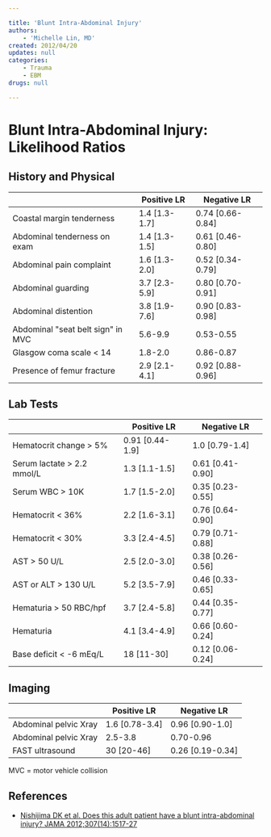 ```yaml
---

title: 'Blunt Intra-Abdominal Injury'
authors:
    - 'Michelle Lin, MD'
created: 2012/04/20
updates: null
categories:
    - Trauma
    - EBM
drugs: null

---
```




# Blunt Intra-Abdominal Injury: Likelihood Ratios








## History and Physical

|     | Positive LR | Negative LR |
|-----|-------------|-------------|
| Coastal margin tenderness | 1.4 \[1.3-1.7\] | 0.74 \[0.66-0.84\] |
| Abdominal tenderness on exam | 1.4 \[1.3-1.5\] | 0.61 \[0.46-0.80\] |
| Abdominal pain complaint | 1.6 \[1.3-2.0\] | 0.52 \[0.34-0.79\] |
| Abdominal guarding | 3.7 \[2.3-5.9\] | 0.80 \[0.70-0.91\] |
| Abdominal distention  | 3.8 \[1.9-7.6\] | 0.90 \[0.83-0.98\] |
| Abdominal "seat belt sign" in MVC | 5.6-9.9 | 0.53-0.55 |
| Glasgow coma scale &lt; 14 | 1.8-2.0 | 0.86-0.87 |
| Presence of femur fracture | 2.9 \[2.1-4.1\] | 0.92 \[0.88-0.96\] |

## Lab Tests

|     | Positive LR | Negative LR |
|-----|-------------|-------------|
| Hematocrit change &gt; 5% | 0.91 \[0.44-1.9\]| 1.0 \[0.79-1.4\] |
| Serum lactate &gt; 2.2 mmol/L | 1.3 \[1.1-1.5\]| 0.61 \[0.41-0.90\] |
| Serum WBC &gt; 10K | 1.7 \[1.5-2.0\]| 0.35 \[0.23-0.55\] |
| Hematocrit &lt; 36% | 2.2 \[1.6-3.1\]| 0.76 \[0.64-0.90\] |
| Hematocrit &lt; 30% | 3.3 \[2.4-4.5\]| 0.79 \[0.71-0.88\] |
| AST &gt; 50 U/L | 2.5 \[2.0-3.0\]| 0.38 \[0.26-0.56\] |
| AST or ALT &gt; 130 U/L | 5.2 \[3.5-7.9\]| 0.46 \[0.33-0.65\] |
| Hematuria &gt; 50 RBC/hpf | 3.7 \[2.4-5.8\] | 0.44 \[0.35-0.77\] |
| Hematuria | 4.1 \[3.4-4.9\] | 0.66 \[0.60-0.24\] |
| Base deficit &lt; -6 mEq/L | 18 \[11-30\] | 0.12 \[0.06-0.24\] |

## Imaging

|     | Positive LR | Negative LR |
|-----|-------------|-------------|
| Abdominal pelvic Xray | 1.6 \[0.78-3.4\] | 0.96 \[0.90-1.0\] |
| Abdominal pelvic Xray | 2.5-3.8 | 0.70-0.96 |
| FAST ultrasound | 30 \[20-46\]  | 0.26 \[0.19-0.34\] |

MVC = motor vehicle collision

## References

-   [Nishijima DK et al. Does this adult patient have a blunt intra-abdominal injury? JAMA 2012;307(14):1517-27](https://www.ncbi.nlm.nih.gov/pubmed/?term=22496266)
